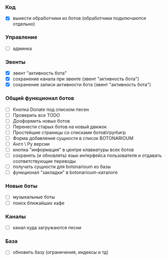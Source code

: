 ### Код
- [X] вынести обработчики из ботов (обработчики подключаются отдельно)

### Управление
- [ ] админка

### Эвенты
- [X] эвент "активность бота"
- [X] сохранение канала при эвенте (эвент "активность бота")
- [X] сохранение записи активности бота (эвент "активность бота")

### Общий функционал ботов
- [ ] Кнопка Donate под списком песен
- [ ] Проверить все TODO
- [ ] Дооформить новых ботов
- [ ] Перенести старых ботов на новый движок
- [ ] Простейшие страницы со списками ботов\груп\игр
- [ ] Форма добавления сущности в список BOTONARIOUM
- [ ] Англ \ Ру версии
- [ ] кнопка "информация" в центре клавиатуры всех ботов
- [ ] сохранять (и обновлять) язык интерфейса пользователя и отдавать соответствующие переводы
- [ ] получать сущности для botonarioum из базы
- [ ] функционал "закладки" в botonarioum-каталоге

### Новые боты
- [ ] музыкальные боты
- [ ] поиск ближайших кафе

### Каналы
- [ ] канал куда загружаются песни

### База
- [ ] обновить базу (ограничения, индексы и тд)